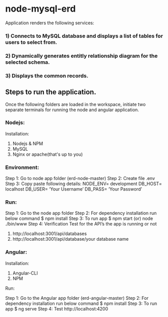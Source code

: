 # node-mysql-erd

Application renders the following services:

### 1) Connects to MySQL database and displays a list of tables for users to select from.
### 2) Dynamically generates entitly relationship diagram for the selected schema.
### 3) Displays the common records.

## Steps to run the application.

Once the following folders are loaded in the workspace, initiate two separate terminals for running the node and angular application.

### Nodejs:

Installation:

1.	Nodejs & NPM
2.	MySQL
3.	Nginx or apache(that's up to you)

### Environment:

Step 1: Go to node app folder (erd-node-master)
Step 2: Create file .env
Step 3: Copy paste following details:
	NODE_ENV= development
DB_HOST= localhost
DB_USER= ‘Your Username’
DB_PASS= ‘Your Password’ 

### Run:

Step 1: Go to the node app folder
Step 2: For dependency installation run below command
$ npm install
Step 3: To run app
	$ npm start (or) node ./bin/www
Step 4: Verification Test for the API’s the app is running or not
1.	http://localhost:3001/api/databases
2.	http://localhost:3001/api/database/your database name

### Angular:

Installation:

1.	Angular-CLI
2.	NPM

Run:

Step 1: Go to the Angular app folder (erd-angular-master)
Step 2: For dependency installation run below command
$ npm install
Step 3: To run app
	$ ng serve
Step 4: Test
	http://localhost:4200

